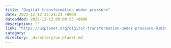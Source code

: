 ```yaml
---
title: "Digital transformation under pressure"
date: 2022-12-12 22:21:23 +0000
dateadded: 2022-12-13 00:00:53 +0000
description: ""
link: "https://uxplanet.org/digital-transformation-under-pressure-918197d438d3?source=rss----819cc2aaeee0---4"
category:
directory: _directory/ux-planet.md
---
```

